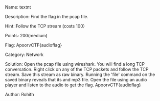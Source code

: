 Name: textnt

Description: Find the flag in the pcap file.

Hint: Follow the TCP stream (costs 100)

Points:  200(medium)

Flag: ApoorvCTF{audioflag}

Category: Network

Solution:
Open the pcap file using wireshark.
You will find a long TCP conversation.
Right click on any of the TCP packets and follow the TCP stream.
Save this stream as raw binary.
Running the 'file' command on the saved binary reveals that its and mp3 file.
Open the file using an audio player and listen to the audio to get the flag.
ApoorvCTF{audioflag}

Author: Rohith